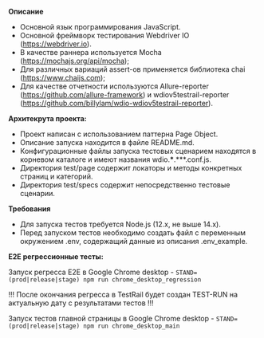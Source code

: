 **Описание**

+ Основной язык программирования JavaScript. 
+ Основной фреймворк тестирования Webdriver IO (https://webdriver.io).   
+ В качестве раннера используется Mocha (https://mochajs.org/api/mocha);  
+ Для различных вариаций assert-ов применяется библиотека chai (https://www.chaijs.com);  
+ Для качестве отчетности используются Allure-reporter (https://github.com/allure-framework) и wdiov5testrail-reporter (https://github.com/billylam/wdio-wdiov5testrail-reporter). 

**Архитекрута проекта:**

+ Проект написан с использованием паттерна Page Object.  
+ Описание запуска находится в файле README.md.  
+ Конфигурационные файлы запуска тестовых сценарием находятся в корневом каталоге и имеют названия wdio.**\***.\*\*\*.conf.js. 
+ Директория test/page содержит локаторы и методы конкретных страниц и категорий. 
+ Директория test/specs содержит непосредственно тестовые сценарии. 

**Требования**

+ Для запуска тестов требуется Node.js (12.x, не выше 14.х). 
+ Перед запуском тестов необходимо создать файл с переменным окружением .env, содержащий данные из описания .env_example. 

**E2E регрессионные тесты:**

Запуск регресса Е2Е в Google Chrome desktop - `STAND=(prod|release|stage) npm run chrome_desktop_regression`

!!! После окончания регресса в TestRail будет создан TEST-RUN на актуальную дату с результатами тестов !!!

Запуск тестов главной страницы в Google Chrome desktop - `STAND=(prod|release|stage) npm run chrome_desktop_main`

